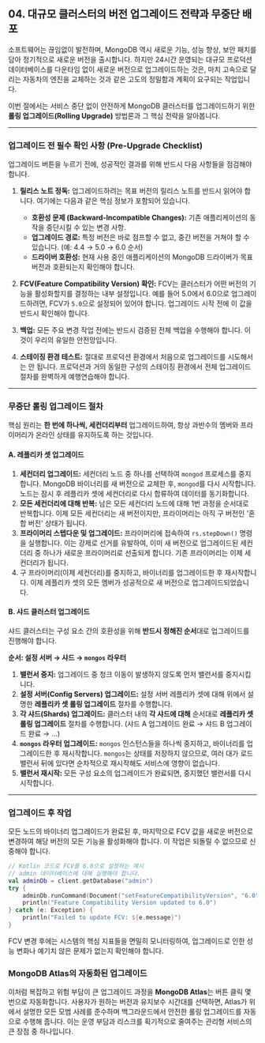 ## 04\. 대규모 클러스터의 버전 업그레이드 전략과 무중단 배포

소프트웨어는 끊임없이 발전하며, MongoDB 역시 새로운 기능, 성능 향상, 보안 패치를 담아 정기적으로 새로운 버전을 출시합니다. 하지만 24시간 운영되는 대규모 프로덕션 데이터베이스를 다운타임 없이 새로운 버전으로 업그레이드하는 것은, 마치 고속으로 달리는 자동차의 엔진을 교체하는 것과 같은 고도의 정밀함과 계획이 요구되는 작업입니다.

이번 절에서는 서비스 중단 없이 안전하게 MongoDB 클러스터를 업그레이드하기 위한 **롤링 업그레이드(Rolling Upgrade)** 방법론과 그 핵심 전략을 알아봅니다.

-----

### 업그레이드 전 필수 확인 사항 (Pre-Upgrade Checklist)

업그레이드 버튼을 누르기 전에, 성공적인 결과를 위해 반드시 다음 사항들을 점검해야 합니다.

1.  **릴리스 노트 정독:** 업그레이드하려는 목표 버전의 릴리스 노트를 반드시 읽어야 합니다. 여기에는 다음과 같은 핵심 정보가 포함되어 있습니다.

      * **호환성 문제 (Backward-Incompatible Changes):** 기존 애플리케이션의 동작을 중단시킬 수 있는 변경 사항.
      * **업그레이드 경로:** 특정 버전은 바로 점프할 수 없고, 중간 버전을 거쳐야 할 수 있습니다. (예: 4.4 → 5.0 → 6.0 순서)
      * **드라이버 호환성:** 현재 사용 중인 애플리케이션의 MongoDB 드라이버가 목표 버전과 호환되는지 확인해야 합니다.

2.  **FCV(Feature Compatibility Version) 확인:** FCV는 클러스터가 어떤 버전의 기능을 활성화할지를 결정하는 내부 설정입니다. 예를 들어 5.0에서 6.0으로 업그레이드하려면, FCV가 `5.0`으로 설정되어 있어야 합니다. 업그레이드 시작 전에 이 값을 반드시 확인해야 합니다.

3.  **백업:** 모든 주요 변경 작업 전에는 반드시 검증된 전체 백업을 수행해야 합니다. 이것이 우리의 유일한 안전망입니다.

4.  **스테이징 환경 테스트:** 절대로 프로덕션 환경에서 처음으로 업그레이드를 시도해서는 안 됩니다. 프로덕션과 거의 동일한 구성의 스테이징 환경에서 전체 업그레이드 절차를 완벽하게 예행연습해야 합니다.

-----

### 무중단 롤링 업그레이드 절차

핵심 원리는 **한 번에 하나씩, 세컨더리부터** 업그레이드하여, 항상 과반수의 멤버와 프라이머리가 온라인 상태를 유지하도록 하는 것입니다.

#### A. 레플리카 셋 업그레이드

1.  **세컨더리 업그레이드:** 세컨더리 노드 중 하나를 선택하여 `mongod` 프로세스를 중지합니다. MongoDB 바이너리를 새 버전으로 교체한 후, `mongod`를 다시 시작합니다. 노드는 잠시 후 레플리카 셋에 세컨더리로 다시 합류하여 데이터를 동기화합니다.
2.  **모든 세컨더리에 대해 반복:** 남은 모든 세컨더리 노드에 대해 1번 과정을 순서대로 반복합니다. 이제 모든 세컨더리는 새 버전이지만, 프라이머리는 아직 구 버전인 '혼합 버전' 상태가 됩니다.
3.  **프라이머리 스텝다운 및 업그레이드:** 프라이머리에 접속하여 `rs.stepDown()` 명령을 실행합니다. 이는 강제로 선거를 유발하여, 이미 새 버전으로 업그레이드된 세컨더리 중 하나가 새로운 프라이머리로 선출되게 합니다. 기존 프라이머리는 이제 세컨더리가 됩니다.
4.  구 프라이머리(이제 세컨더리)를 중지하고, 바이너리를 업그레이드한 후 재시작합니다. 이제 레플리카 셋의 모든 멤버가 성공적으로 새 버전으로 업그레이드되었습니다.

#### B. 샤드 클러스터 업그레이드

샤드 클러스터는 구성 요소 간의 호환성을 위해 **반드시 정해진 순서**대로 업그레이드를 진행해야 합니다.

**순서: 설정 서버 → 샤드 → `mongos` 라우터**

1.  **밸런서 중지:** 업그레이드 중 청크 이동이 발생하지 않도록 먼저 밸런서를 중지시킵니다.
2.  **설정 서버(Config Servers) 업그레이드:** 설정 서버 레플리카 셋에 대해 위에서 설명한 **레플리카 셋 롤링 업그레이드** 절차를 수행합니다.
3.  **각 샤드(Shards) 업그레이드:** 클러스터 내의 **각 샤드에 대해** 순서대로 **레플리카 셋 롤링 업그레이드** 절차를 수행합니다. (샤드 A 업그레이드 완료 → 샤드 B 업그레이드 완료 → ...)
4.  **`mongos` 라우터 업그레이드:** `mongos` 인스턴스들을 하나씩 중지하고, 바이너리를 업그레이드한 후 재시작합니다. `mongos`는 상태를 저장하지 않으므로, 여러 대가 로드밸런서 뒤에 있다면 순차적으로 재시작해도 서비스에 영향이 없습니다.
5.  **밸런서 재시작:** 모든 구성 요소의 업그레이드가 완료되면, 중지했던 밸런서를 다시 시작합니다.

-----

### 업그레이드 후 작업

모든 노드의 바이너리 업그레이드가 완료된 후, 마지막으로 FCV 값을 새로운 버전으로 변경하여 해당 버전의 모든 기능을 활성화해야 합니다. 이 작업은 되돌릴 수 없으므로 신중해야 합니다.

```kotlin
// Kotlin 코드로 FCV를 6.0으로 설정하는 예시
// admin 데이터베이스에 대해 실행해야 합니다.
val adminDb = client.getDatabase("admin")
try {
    adminDb.runCommand(Document("setFeatureCompatibilityVersion", "6.0"))
    println("Feature Compatibility Version updated to 6.0")
} catch (e: Exception) {
    println("Failed to update FCV: ${e.message}")
}
```

FCV 변경 후에는 시스템의 핵심 지표들을 면밀히 모니터링하여, 업그레이드로 인한 성능 변화나 예기치 않은 문제가 없는지 확인해야 합니다.

### MongoDB Atlas의 자동화된 업그레이드

이처럼 복잡하고 위험 부담이 큰 업그레이드 과정을 **MongoDB Atlas**는 버튼 클릭 몇 번으로 자동화합니다. 사용자가 원하는 버전과 유지보수 시간대를 선택하면, Atlas가 위에서 설명한 모든 모범 사례를 준수하며 백그라운드에서 안전한 롤링 업그레이드를 자동으로 수행해 줍니다. 이는 운영 부담과 리스크를 획기적으로 줄여주는 관리형 서비스의 큰 장점 중 하나입니다.